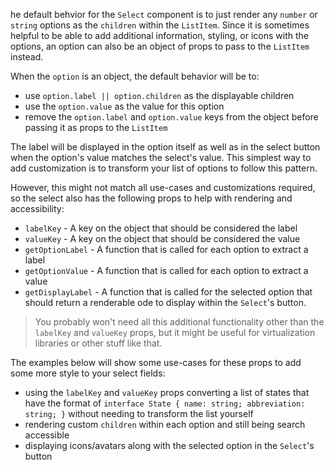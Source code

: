 he default behvior for the `Select` component is to just render any `number` or
`string` options as the `children` within the `ListItem`. Since it is sometimes
helpful to be able to add additional information, styling, or icons with the
options, an option can also be an object of props to pass to the `ListItem`
instead.

When the `option` is an object, the default behavior will be to:

- use `option.label || option.children` as the displayable children
- use the `option.value` as the value for this option
- remove the `option.label` and `option.value` keys from the object before
  passing it as props to the `ListItem`

The label will be displayed in the option itself as well as in the select button
when the option's value matches the select's value. This simplest way to add
customization is to transform your list of options to follow this pattern.

However, this might not match all use-cases and customizations required, so the
select also has the following props to help with rendering and accessibility:

- `labelKey` - A key on the object that should be considered the label
- `valueKey` - A key on the object that should be considered the value
- `getOptionLabel` - A function that is called for each option to extract a
  label
- `getOptionValue` - A function that is called for each option to extract a
  value
- `getDisplayLabel` - A function that is called for the selected option that
  should return a renderable ode to display within the `Select`'s button.

> You probably won't need all this additional functionality other than the
> `labelKey` and `valueKey` props, but it might be useful for virtualization
> libraries or other stuff like that.

The examples below will show some use-cases for these props to add some more
style to your select fields:

- using the `labelKey` and `valueKey` props converting a list of states that
  have the format of `interface State { name: string; abbreviation: string; }`
  without needing to transform the list yourself
- rendering custom `children` within each option and still being search
  accessible
- displaying icons/avatars along with the selected option in the `Select`'s
  button
